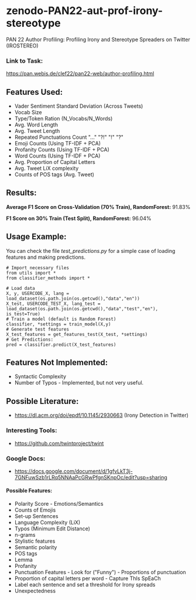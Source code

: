 # zenodo-PAN22-aut-prof-irony-stereotype
 PAN 22 Author Profiling: Profiling Irony and Stereotype Spreaders on Twitter (IROSTEREO)

### Link to Task:
https://pan.webis.de/clef22/pan22-web/author-profiling.html

## Features Used:
- Vader Sentiment Standard Deviation (Across Tweets)
- Vocab Size
- Type/Token Ration (N_Vocabs/N_Words)
- Avg. Word Length
- Avg. Tweet Length
- Repeated Punctuations Count "..." "?!" "!" "?"
- Emoji Counts (Using TF-IDF + PCA) 
- Profanity Counts (Using TF-IDF + PCA) 
- Word Counts (Using TF-IDF + PCA) 
- Avg. Proportion of Capital Letters
- Avg. Tweet LiX complexity
- Counts of POS tags (Avg. Tweet)

## Results:
**Average F1 Score on Cross-Validation (70% Train), RandomForest:** 91.83%

**F1 Score on 30% Train (Test Split), RandomForest:** 96.04%

## Usage Example:
You can check the file _test_predictions.py_ for a simple case of loading features and making predictions.

    # Import necessary files
    from utils import *
    from classifier_methods import *

    # Load data
    X, y, USERCODE_X, lang = load_dataset(os.path.join(os.getcwd(),"data","en"))
    X_test, USERCODE_TEST_X, lang_test = load_dataset(os.path.join(os.getcwd(),"data","test","en"), is_test=True)
    # Train a model (default is Random Forest)
    classifier, *settings = train_model(X,y)
    # Generate test features
    X_test_features = get_features_test(X_test, *settings)
    # Get Predictions:
    pred = classifier.predict(X_test_features)


## Features Not Implemented:
- Syntactic Complexity
- Number of Typos - Implemented, but not very useful.

## Possible Literature:
- https://dl.acm.org/doi/epdf/10.1145/2930663 (Irony Detection in Twitter)

### Interesting Tools:
- https://github.com/twintproject/twint

### Google Docs:
- https://docs.google.com/document/d/1gfvLkT3j-7GNFuwSzb1rLRq5NNAaPcGRwPfgnSKnpOc/edit?usp=sharing

#### Possible Features:
- Polarity Score - Emotions/Semantics
- Counts of Emojis 
- Set-up Sentences
- Language Complexity (LiX)
- Typos (Minimum Edit Distance)
- n-grams
- Stylistic features
- Semantic polarity 
- POS tags
- Lemma
- Profanity
- Punctuation Features - Look for ("Funny") - Proportions of punctuation 
- Proportion of capital letters per word - Capture ThIs SpEaCh
- Label each sentence and set a threshold for Irony spreads
- Unexpectedness